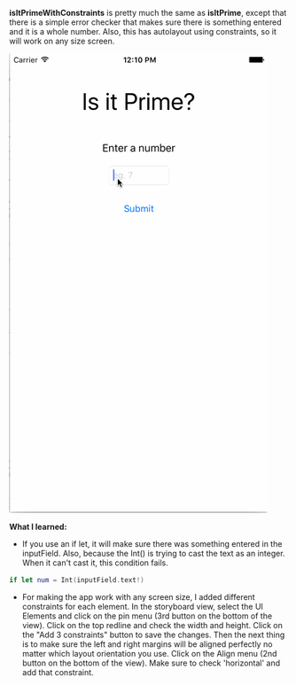**isItPrimeWithConstraints** is pretty much the same as **isItPrime**, except that there is a simple error checker that makes sure there is something entered and it is a whole number. Also, this has autolayout using constraints, so it will work on any size screen.

![image](https://raw.githubusercontent.com/anitay20/ios-tutorials/master/isItPrimeWithConstraints/isItPrimeWithConstraints.gif)


**What I learned:**
* If you use an if let, it will make sure there was something entered in the inputField. Also, because the Int() is trying to cast the text as an integer. When it can't cast it, this condition fails.
```swift
if let num = Int(inputField.text!)
```
* For making the app work with any screen size, I added different constraints for each element. In the storyboard view, select the UI Elements and click on the pin menu (3rd button on the bottom of the view). Click on the top redline and check the width and height. Click on the "Add 3 constraints" button to save the changes. Then the next thing is to make sure the left and right margins will be aligned perfectly no matter which layout orientation you use. Click on the Align menu (2nd button on the bottom of the view). Make sure to check 'horizontal' and add that constraint.
